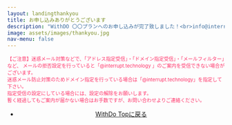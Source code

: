 ```yaml
---
layout: landingthankyou
title: お申し込みありがとうございます
description: "WithDO 〇〇プランへのお申し込みが完了致しました！<br>info@interrupt.technologyから入金のご案内メールをお送り致します。<br>いましばらくお待ちください。"
image: assets/images/thankyou.jpg
nav-menu: false
---
```


<!-- Main -->
<div id="main">

<!--  -->
<section id="two" class="spotlights">
    <section>
        <div class="content">
            <div class="inner">
                <p style="color:#ff3369;font-size: 0.8em;">【ご注意】迷惑メール対策などで、「アドレス指定受信」・「ドメイン指定受信」・「メールフィルター」など、
メールの拒否設定を行っていると「@interrupt.technology 」のご案内を受信できない場合がございます。<br>
迷惑メール防止対策のためドメイン指定を行っている場合は「@interrupt.technology」を指定して下さい。<br>
指定受信の設定にしている場合には、設定の解除をお願いします。<br>
暫く経過してもご案内が届かない場合はお手数ですが、お問い合わせよりご連絡ください。</p>
                <ul  style="text-align: center;" class="actions">
                    <li><a href="/desc/04_withdo.html" class="button">WithDo Topに戻る</a></li>
                </ul>
            </div>
        </div>
    </section>

</section>

</div>
